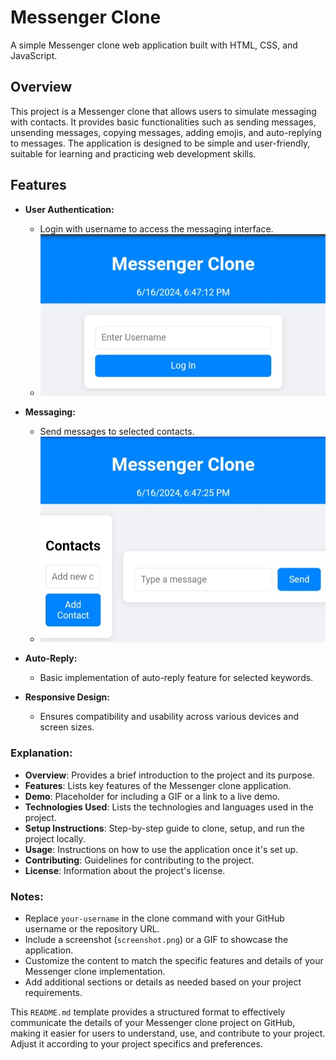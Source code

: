 # Messenger Clone

A simple Messenger clone web application built with HTML, CSS, and JavaScript.

## Overview

This project is a Messenger clone that allows users to simulate messaging with contacts. It provides basic functionalities such as sending messages, unsending messages, copying messages, adding emojis, and auto-replying to messages. The application is designed to be simple and user-friendly, suitable for learning and practicing web development skills.

## Features

- **User Authentication:**
  - Login with username to access the messaging interface.
  - ![Log in Screenshot](M.jpg) 

- **Messaging:**
  - Send messages to selected contacts.
  - ![send message screenshot](C.jpg) 

- **Auto-Reply:**
  - Basic implementation of auto-reply feature for selected keywords.

- **Responsive Design:**
  - Ensures compatibility and usability across various devices and screen sizes.

### Explanation:

- **Overview**: Provides a brief introduction to the project and its purpose.
- **Features**: Lists key features of the Messenger clone application.
- **Demo**: Placeholder for including a GIF or a link to a live demo.
- **Technologies Used**: Lists the technologies and languages used in the project.
- **Setup Instructions**: Step-by-step guide to clone, setup, and run the project locally.
- **Usage**: Instructions on how to use the application once it's set up.
- **Contributing**: Guidelines for contributing to the project.
- **License**: Information about the project's license.

### Notes:

- Replace `your-username` in the clone command with your GitHub username or the repository URL.
- Include a screenshot (`screenshot.png`) or a GIF to showcase the application.
- Customize the content to match the specific features and details of your Messenger clone implementation.
- Add additional sections or details as needed based on your project requirements.

This `README.md` template provides a structured format to effectively communicate the details of your Messenger clone project on GitHub, making it easier for users to understand, use, and contribute to your project. Adjust it according to your project specifics and preferences.
